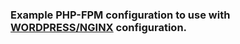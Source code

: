### Example PHP-FPM configuration to use with [WORDPRESS/NGINX](https://github.com/azoughbi/Wordpress-Nginx) configuration.
